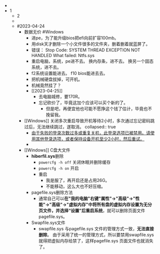 -
- 1
	- 2
	-
	- #2023-04-24
		- 数据无价 #Windows
			- 进pe，为了能升级bios把efi向前扩容100mb。
			- 用disk天才删除一个小文件很多的文件夹，删着删着就蓝屏了。
			- 错误：
			  Stop Code: SYSTEM THREAD EXCEPTION NOT HANDLED
			  What failed: Ntfs.sys
			- 重启电脑，系统，pe进不去。
			  换内存条，进不去。
			  换另一个固态系统，进不去。
			- f2系统设置能进去。
			  f10 bios能进去去。
			- 把机械硬盘拔掉，可开机。
			- 机械竟然挂了？
			- [[2023-04-25]]
				- 去电脑城修，要170R。
				- 忘记砍价了，毕竟这加个应该可以买个新的了。
					- 但是吧，再便宜他也可能不愿挣这个钱了估计，毕竟也不挽留我。
		- [[Windows]] 关闭多次重启导致开机等待2小时，多次通过忘记密码跳过后，无法继续跳过，遂取消。
		  collapsed:: true
			- [由于失败的登录次数过多或重复关机，此登录选项已被禁用。请使用其他登录选项，或者保持设备开机至少2小时，然后重试。](https://blog.csdn.net/weixin_43590796/article/details/112093177)
			-
		- [[Windows]] C盘大文件
			- **hiberfil.sys**删除
				- `powercfg -h off` 关闭休眠并删除缓存
				- `powercfg -h on` 开启
				- 重启
					- 我是服了，再开启还是占用26G。
					- 不能移动，这么大也不好压缩。
			- pagefile.sys删除方法
				- 通常自己可以**在"我的电脑"右键"属性"→"高级"→"性能"→"高级"→"虚拟内存"中将所有盘的虚拟内存设置为无分页文件，并选择“设置”后重启系统**，就可以删除页面文件pagefile.sys。
			- Swapfile.sys文件
				- swapfile.sys 与pagefile.sys 文件的管理方式一致，**无法直接删除**。 由于采用了统一的管理方式，所以要禁用swapfile.sys 就得把虚拟内存给禁了，这样pagefile.sys 页面文件也就消失了。